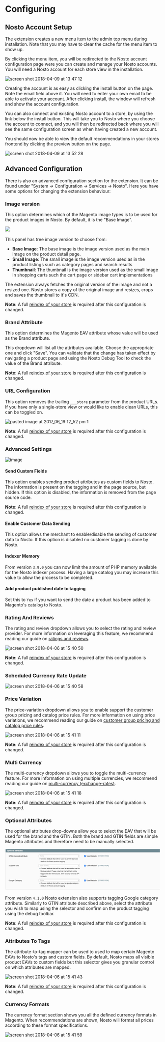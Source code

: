 # Configuring

## Nosto Account Setup

The extension creates a new menu item to the admin top menu during installation. Note that you may have to clear the cache for the menu item to show up.

By clicking the menu item, you will be redirected to the Nosto account configuration page were you can create and manage your Nosto accounts. You will need a Nosto account for each store view in the installation.

![screen shot 2018-04-09 at 13 47 12](https://user-images.githubusercontent.com/2778820/38494117-5de7fdf8-3bfd-11e8-86b2-45e10a0cf806.png)

Creating the account is as easy as clicking the install button on the page. Note the email field above it. You will need to enter your own email to be able to activate your account. After clicking install, the window will refresh and show the account configuration.

You can also connect and existing Nosto account to a store, by using the link below the install button. This will take you to Nosto where you choose the account to connect, and you will then be redirected back where you will see the same configuration screen as when having created a new account.

You should now be able to view the default recommendations in your stores frontend by clicking the preview button on the page.

![screen shot 2018-04-09 at 13 52 28](https://user-images.githubusercontent.com/2778820/38494118-5e042172-3bfd-11e8-980e-a1f5b65d40a6.png)

## Advanced Configuration

There is also an advanced configuration section for the extension. It can be found under "System -&gt; Configuration -&gt; Services -&gt; Nosto". Here you have some options for changing the extension behaviour:

### Image version

This option determines which of the Magento image types is to be used for the product images in Nosto. By default, it is the "Base Image".

![](https://cloud.githubusercontent.com/assets/327432/19802512/bf6b9526-9d0c-11e6-8555-c076aef5ab21.png)

This panel has tree image version to choose from:

* **Base Image**: The base image is the image version used as the main image on the product detail page.
* **Small Image**: The small image is the image version used as in the product listings such as category pages and search results.
* **Thumbnail**: The thumbnail is the image version used as the small image in shopping carts such the cart page or sidebar cart implementations

The extension always fetches the original version of the image and not a resized one. Nosto stores a copy of the original image and resizes, crops and saves the thumbnail to it's CDN.

**Note:** A full [reindex of your store](https://help.nosto.com/settings-and-troubleshooting-faq/tools-product-reindexupdate) is required after this configuration is changed.

### Brand Attribute

This option determines the Magento EAV attribute whose value will be used as the Brand attribute.

This dropdown will list all the attributes available. Choose the appropriate one and click "Save". You can validate that the change has taken effect by navigating a product page and using the Nosto Debug Tool to check the value of the Brand attribute.

**Note:** A full [reindex of your store](https://help.nosto.com/settings-and-troubleshooting-faq/tools-product-reindexupdate) is required after this configuration is changed.

### URL Configuration

This option removes the trailing `___store` parameter from the product URLs. If you have only a single-store view or would like to enable clean URLs, this can be toggled on.

![pasted image at 2017\_06\_19 12\_52 pm 1](https://user-images.githubusercontent.com/327432/27281480-bae4f9c0-54f4-11e7-8143-f20869757b22.png)

**Note:** A full [reindex of your store](https://help.nosto.com/settings-and-troubleshooting-faq/tools-product-reindexupdate) is required after this configuration is changed.

### Advanced Settings

![image](https://user-images.githubusercontent.com/2778820/56135456-76d7cd00-5f99-11e9-9bbc-9976e00ac4fd.png)

#### Send Custom Fields

This option enables sending product attributes as custom fields to Nosto. The information is present on the tagging and in the page source, but hidden. If this option is disabled, the information is removed from the page source code.

**Note:** A full [reindex of your store](https://help.nosto.com/settings-and-troubleshooting-faq/tools-product-reindexupdate) is required after this configuration is changed.

#### Enable Customer Data Sending

This option allows the merchant to enable/disable the sending of customer data to Nosto. If this option is disabled no customer tagging is done by Nosto.

#### Indexer Memory

From version `3.9.0` you can now limit the amount of PHP memory available for the Nosto indexer process. Having a large catalog you may increase this value to allow the process to be completed.

#### Add product published date to tagging

Set this to `Yes` if you want to send the date a product has been added to Magento's catalog to Nosto.

### Rating And Reviews

The rating and review dropdown allows you to select the rating and review provider. For more information on leveraging this feature, we recommend reading our guide on [ratings and reviews](features/ratings-and-reviews.md).

![screen shot 2018-04-06 at 15 40 50](https://user-images.githubusercontent.com/2778820/38488300-b85a0496-3beb-11e8-90cb-b6e82c0389b1.png)

**Note:** A full [reindex of your store](https://help.nosto.com/settings-and-troubleshooting-faq/tools-product-reindexupdate) is required after this configuration is changed.

### Scheduled Currency Rate Update

![screen shot 2018-04-06 at 15 40 58](https://user-images.githubusercontent.com/2778820/38488306-c1a52fd0-3beb-11e8-8cd9-ca55c1251285.png)

### Price Variation

The price-variation dropdown allows you to enable support the customer group pricing and catalog price rules. For more information on using price variations, we recommend reading our guide on [customer group pricing and catalog price rules](features/customer-group-pricing.md).

![screen shot 2018-04-06 at 15 41 11](https://user-images.githubusercontent.com/2778820/38488307-c1c4b760-3beb-11e8-9b13-33e26c9b197b.png)

**Note:** A full [reindex of your store](https://help.nosto.com/settings-and-troubleshooting-faq/tools-product-reindexupdate) is required after this configuration is changed.

### Multi Currency

The multi-currency dropdown allows you to toggle the multi-currency feature. For more information on using multiple currencies, we recommend reading our guide on [multi-currency \(exchange-rates\)](features/multi-currency-exchange-rates.md).

![screen shot 2018-04-06 at 15 41 18](https://user-images.githubusercontent.com/2778820/38488308-c1e573d8-3beb-11e8-96c6-c8d1cde89934.png)

**Note:** A full [reindex of your store](https://help.nosto.com/settings-and-troubleshooting-faq/tools-product-reindexupdate) is required after this configuration is changed.

### Optional Attributes

The optional attributes drop-downs allow you to select the EAV that will be used for the brand and the GTIN. Both the brand and GTIN fields are simple Magento attributes and therefore need to be manually selected.  


![](.gitbook/assets/image.png)

From version `4.1.0` Nosto extension also supports tagging Google category attribute. Similarly to GTIN attribute described above, select the attribute you wish to map using the selector and confirm on the product tagging using the debug toolbar.

**Note:** A full [reindex of your store](https://help.nosto.com/settings-and-troubleshooting-faq/tools-product-reindexupdate) is required after this configuration is changed.

### Attributes To Tags

The attribute-to-tag mapper can be used to used to map certain Magento EAVs to Nosto's tags and custom fields. By default, Nosto maps all visible product EAVs to custom fields but this selector gives you granular control on which attributes are mapped.

![screen shot 2018-04-06 at 15 41 43](https://user-images.githubusercontent.com/2778820/38488311-c2225276-3beb-11e8-8b0e-3eb6b5143b36.png)

**Note:** A full [reindex of your store](https://help.nosto.com/settings-and-troubleshooting-faq/tools-product-reindexupdate) is required after this configuration is changed.

### Currency Formats

The currency format section shows you all the defined currency formats in Magento. When recommendations are shown, Nosto will format all prices according to these format specifications.

![screen shot 2018-04-06 at 15 41 59](https://user-images.githubusercontent.com/2778820/38488312-c23f9516-3beb-11e8-9e80-3d91b9711c18.png)


